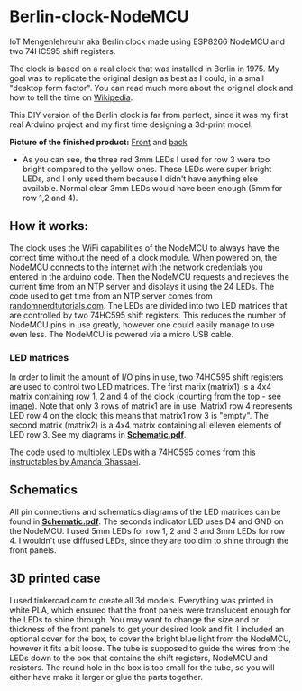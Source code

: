 # Berlin-clock-NodeMCU
IoT Mengenlehreuhr aka Berlin clock made using ESP8266 NodeMCU and two 74HC595 shift registers.

The clock is based on a real clock that was installed in Berlin in 1975. My goal was to replicate the original design as best as I could, in a small "desktop form factor". 
You can read much more about the original clock and how to tell the time on [Wikipedia](https://en.wikipedia.org/wiki/Mengenlehreuhr).

This DIY version of the Berlin clock is far from perfect, since it was my first real Arduino project and my first time designing a 3d-print model. 

**Picture of the finished product:** [Front](Images/Front.jpg) and [back](Images/Back.jpg)
- As you can see, the three red 3mm LEDs I used for row 3 were too bright compared to the yellow ones. These LEDs were super bright LEDs, and I only used them because I didn't have anything else available. Normal clear 3mm LEDs would have been enough (5mm for row 1,2 and 4). 

## How it works:
The clock uses the WiFi capabilities of the NodeMCU to always have the correct time without the need of a clock module. 
When powered on, the NodeMCU connects to the internet with the network credentials you entered in the arduino code. Then the NodeMCU requests and recieves the current time from an NTP server and displays it using the 24 LEDs. The code used to get time from an NTP server comes from [randomnerdtutorials.com](https://randomnerdtutorials.com/esp8266-nodemcu-date-time-ntp-client-server-arduino/). The LEDs are divided into two LED matrices that are controlled by two 74HC595 shift registers. This reduces the number of NodeMCU pins in use greatly, however one could easily manage to use even less. 
The NodeMCU is powered via a micro USB cable.

### LED matrices
In order to limit the amount of I/O pins in use, two 74HC595 shift registers are used to control two LED matrices.
The first marix (matrix1) is a 4x4 matrix containing row 1, 2 and 4 of the clock (counting from the top - see [image](https://commons.wikimedia.org/wiki/File:Berlin-Uhr-1650-1705.gif#/media/File:Berlin-Uhr-1650-1705.gif)). Note that only 3 rows of matrix1 are in use. Matrix1 row 4 represents LED row 4 on the clock; this means that matrix1 row 3 is "empty". The second matrix (matrix2) is a 4x4 matrix containing all elleven elements of LED row 3. See my diagrams in [**Schematic.pdf**](Schematic.pdf).

The code used to multiplex LEDs with a 74HC595 comes from [this instructables by Amanda Ghassaei](https://www.instructables.com/id/Multiplexing-with-Arduino-and-the-74HC595/).

## Schematics
All pin connections and schematics diagrams of the LED matrices can be found in [**Schematic.pdf**](Schematic.pdf).
The seconds indicator LED uses D4 and GND on the NodeMCU. I used 5mm LEDs for row 1, 2 and 3 and 3mm LEDs for row 4. I wouldn't use diffused LEDs, since they are too dim to shine through the front panels. 

## 3D printed case
I used tinkercad.com to create all 3d models. Everything was printed in white PLA, which ensured that the front panels were translucent enough for the LEDs to shine through.
You may want to change the size and or thickness of the front panels to get your desired look and fit. I included an optional cover for the box, to cover the bright blue light from the NodeMCU, however it fits a bit loose. The tube is supposed to guide the wires from the LEDs down to the box that contains the shift registers, NodeMCU and resistors. The round hole in the box is too small for the tube, so you will either have make it larger or glue the parts together.
